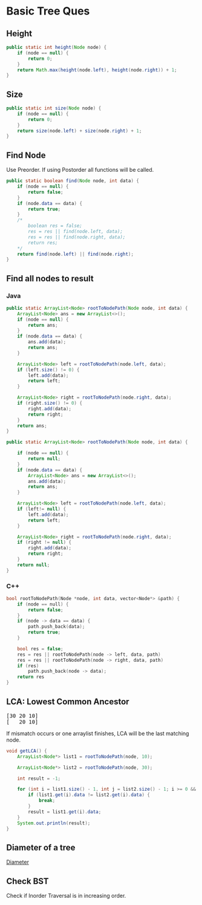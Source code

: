 # Basic Tree Ques

## Height

```Java
public static int height(Node node) {
    if (node == null) {
        return 0;
    }
    return Math.max(height(node.left), height(node.right)) + 1;
}
```

## Size

```Java
public static int size(Node node) {
    if (node == null) {
        return 0;
    }
    return size(node.left) + size(node.right) + 1;
}
```

## Find Node

Use Preorder. If using Postorder all functions will be called.

```Java
public static boolean find(Node node, int data) {
    if (node == null) {
        return false;
    }
    if (node.data == data) {
        return true;
    }
    /*
        boolean res = false;
        res = res || find(node.left, data);
        res = res || find(node.right, data);
        return res;
    */
    return find(node.left) || find(node.right);
}
```

## Find all nodes to result

### Java

```Java
public static ArrayList<Node> rootToNodePath(Node node, int data) {
    ArrayList<Node> ans = new ArrayList<>();
    if (node == null) {
        return ans;
    }
    if (node.data == data) {
        ans.add(data);
        return ans;
    }

    ArrayList<Node> left = rootToNodePath(node.left, data);
    if (left.size() != 0) {
        left.add(data);
        return left;
    }

    ArrayList<Node> right = rootToNodePath(node.right, data);
    if (right.size() != 0) {
        right.add(data);
        return right;
    }
    return ans;
}
```

```Java
public static ArrayList<Node> rootToNodePath(Node node, int data) {

    if (node == null) {
        return null;
    }
    if (node.data == data) {
        ArrayList<Node> ans = new ArrayList<>();
        ans.add(data);
        return ans;
    }

    ArrayList<Node> left = rootToNodePath(node.left, data);
    if (left!= null) {
        left.add(data);
        return left;
    }

    ArrayList<Node> right = rootToNodePath(node.right, data);
    if (right != null) {
        right.add(data);
        return right;
    }
    return null;
}
```

### C++

```CPP
bool rootToNodePath(Node *node, int data, vector<Node*> &path) {
    if (node == null) {
        return false;
    }
    if (node -> data == data) {
        path.push_back(data);
        return true;
    }

    bool res = false;
    res = res || rootToNodePath(node -> left, data, path)
    res = res || rootToNodePath(node -> right, data, path)
    if (res)
        path.push_back(node -> data);
    return res
}
```

## LCA: Lowest Common Ancestor

<pre>
[30 20 10]  
[   20 10]
</pre>
If mismatch occurs or one arraylist finishes, LCA will be the last matching node.

```Java
void getLCA() {
    ArrayList<Node*> list1 = rootToNodePath(node, 10);

    ArrayList<Node*> list2 = rootToNodePath(node, 30);

    int result = -1;

    for (int i = list1.size() - 1, int j = list2.size() - 1; i >= 0 && j >= 0; i--, j--) {
        if (list1.get(i).data != list2.get(i).data) {
            break;
        }
        result = list1.get(i).data;
    }
    System.out.println(result);
}

```

## Diameter of a tree

[Diameter](Codes/Java/BinaryTrees/src/app/questions/Diameter.java)

## Check BST

Check if Inorder Traversal is in increasing order.
